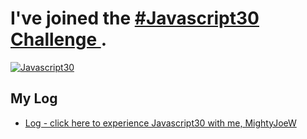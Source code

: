 # I've joined the <a href="https://javascript30.com/"> #Javascript30 Challenge </a>.

<a href="https://javascript30.com/"><img src="https://lh3.googleusercontent.com/IsZDjah7Tm4_fYIGHaj761j2jNmoMJ9G4TDJHWSInInHz60o3CLRPvXQk4ScYffNyfHB8q8cIoidcKEzcTT7kp3kYOB-w4cLMNzhjglKkl_1Ifv6bg8AIbeAUVUvsJdDLdSlPRWP9mukem1JbdRzjqkNwW83QJtQ5xnD2kW03EtQBT7Q5fhqeBF8J4ToY_ABpE1K8AWRVK5Rw0yuB7Cxr2Mtk5v4hIlvw1g6KpGJch6xrFMXB0EROsFYFtt-8wi7RopmAJfy1Y5ah6fbXiH5p0ktK7opyFWQTmlYXAdgk0CkkVbKEwAm_MkkFXs9XJV4HySYdxWe3OcOWQkdwnaqUK41wkIi6wN31HPSqtEQEYSaxCPRFVQ2ZsALDYP0zSxc4TsQSEygtlotlroTiARxbzmE7pLmGcNVcS8X0uWjmVod3bSuq7GHKoHgHE7xsGeHoziC3T_V1QZV4Qv9obqG0B497kflnS5avwCe0LaYCZVFVPxGJuMMcxcyCdZr10Vbmgkc09WjWteh3lQU4_mBmmTjOy8v_ZDADq9xJVyRYXSmqUNLHx7FO-_EMfXBx-VaWtL1gSkY6Da2O2edQ2kPp_6MTIZDJhhSbvURXSSNa6v_RAx9OLqx1w=w686-h338-no" alt="Javascript30"></a>

## My Log
* [Log - click here to experience Javascript30 with me, MightyJoeW](log.md)
